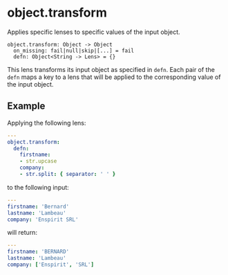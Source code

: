 # object.transform

Applies specific lenses to specific values of the input
object.

```
object.transform: Object -> Object
  on_missing: fail|null|skip|[...] = fail
  defn: Object<String -> Lens> = {}
```

This lens transforms its input object as specified in
`defn`. Each pair of the `defn` maps a key to a lens
that will be applied to the corresponding value of the
input object.

## Example

Applying the following lens:

```yaml
---
object.transform:
  defn:
    firstname:
    - str.upcase
    company:
    - str.split: { separator: ' ' }

```

to the following input:

```yaml
---
firstname: 'Bernard'
lastname: 'Lambeau'
company: 'Enspirit SRL'
```

will return:

```yaml
---
firstname: 'BERNARD'
lastname: 'Lambeau'
company: ['Enspirit', 'SRL']
```
